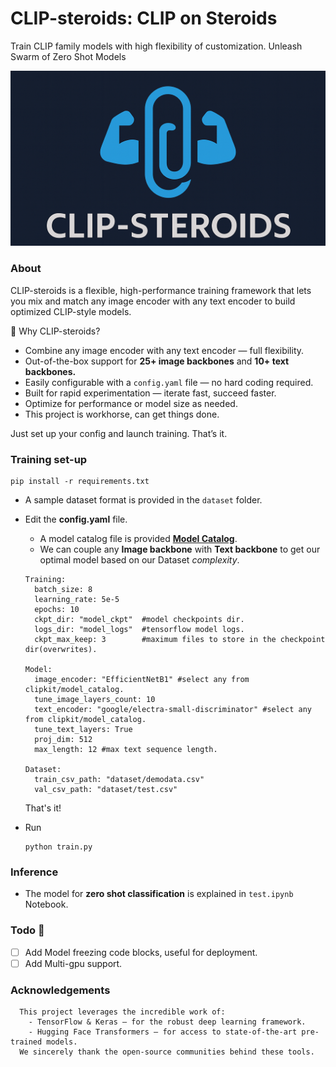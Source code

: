 # CLIP-steroids: CLIP on Steroids
Train CLIP family models with high flexibility of customization.
Unleash Swarm of Zero Shot Models

<p align="center">
  <img src="https://github.com/anish9/CLIP-steroids/blob/main/assets/clipster.png" alt="ClipSteroids Logo" width="600"/>
</p>

### About
CLIP-steroids is a flexible, high-performance training framework that lets you mix and match any image encoder with any text encoder to build optimized CLIP-style models.

🚀 Why CLIP-steroids?
  - Combine any image encoder with any text encoder — full flexibility.
  - Out-of-the-box support for **25+ image backbones** and **10+ text backbones.**
  - Easily configurable with a ```config.yaml``` file — no hard coding required.
  - Built for rapid experimentation — iterate fast, succeed faster.
  - Optimize for performance or model size as needed.
  - This project is workhorse, can get things done.

  Just set up your config and launch training. That’s it.

### Training set-up 
```
pip install -r requirements.txt
```
- A sample dataset format is provided in the ```dataset``` folder.
- Edit the **config.yaml** file.
  - A model catalog file is provided <a href="https://github.com/anish9/CLIP-steroids/blob/main/clipkit/model_catalog.py">**Model Catalog**</a>.
  - We can couple any **Image backbone** with **Text backbone** to get our optimal model based on our Dataset *complexity*.
    
  ```
  Training:
    batch_size: 8
    learning_rate: 5e-5
    epochs: 10
    ckpt_dir: "model_ckpt"  #model checkpoints dir.
    logs_dir: "model_logs"  #tensorflow model logs.
    ckpt_max_keep: 3        #maximum files to store in the checkpoint dir(overwrites).

  Model:
    image_encoder: "EfficientNetB1" #select any from clipkit/model_catalog.
    tune_image_layers_count: 10
    text_encoder: "google/electra-small-discriminator" #select any from clipkit/model_catalog.
    tune_text_layers: True
    proj_dim: 512
    max_length: 12 #max text sequence length.
  
  Dataset:
    train_csv_path: "dataset/demodata.csv"
    val_csv_path: "dataset/test.csv"

  ```
  That's it!
- Run
  ```
  python train.py
  ```
### Inference
  - The model for **zero shot classification** is explained in ```test.ipynb``` Notebook.

### Todo 🚧
 - [ ] Add Model freezing code blocks, useful for deployment.
 - [ ] Add Multi-gpu support.

### Acknowledgements
```
  This project leverages the incredible work of:
    - TensorFlow & Keras – for the robust deep learning framework.
    - Hugging Face Transformers – for access to state-of-the-art pre-trained models.
  We sincerely thank the open-source communities behind these tools.
```
